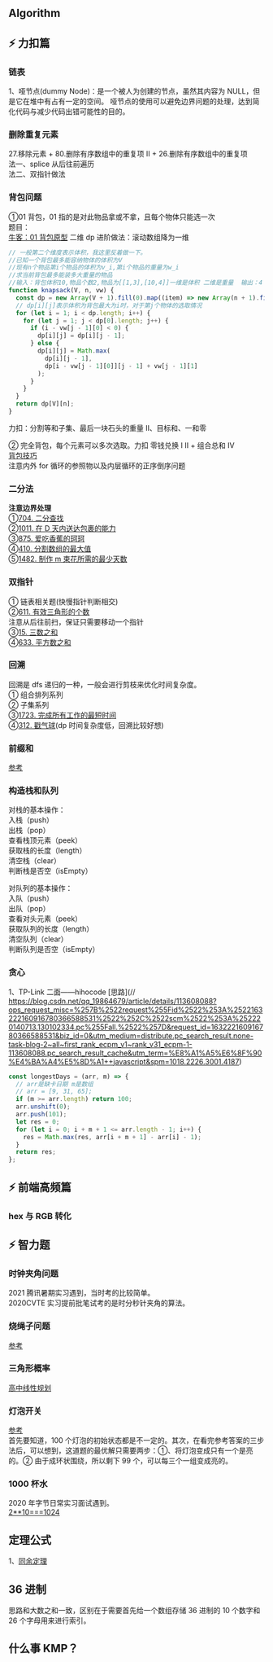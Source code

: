 ## Algorithm

## ⚡ 力扣篇

### 链表

1、哑节点(dummy Node)：是一个被人为创建的节点，虽然其内容为 NULL，但是它在堆中有占有一定的空间。 哑节点的使用可以避免边界问题的处理，达到简化代码与减少代码出错可能性的目的。

<!-- ### 桶排序

[220.存在重复元素 III](https://leetcode-cn.com/problems/contains-duplicate-iii/)0417 每日一题
桶排序做法 O(n)时间复杂度
结合桶排序+计数排序+基数排序 进行总结
此系列还有 存在重复元素 + 存在重复元素 II 方法不同 可用 set 存储 215 TopK 快速选择 -->

### 删除重复元素

27.移除元素 + 80.删除有序数组中的重复项 II + 26.删除有序数组中的重复项  
法一、splice 从后往前遍历  
法二、双指针做法

### 背包问题

①01 背包，01 指的是对此物品拿或不拿，且每个物体只能选一次  
题目：  
[牛客：01 背包原型](https://www.nowcoder.com/practice/2820ea076d144b30806e72de5e5d4bbf?tpId=188&tqId=38312&rp=1&ru=%2Factivity%2Foj&qru=%2Fta%2Fjob-code-high-week%2Fquestion-ranking&tab=answerKey) 二维 dp 进阶做法：滚动数组降为一维

```javascript
// 一般第二个维度表示体积，我这里反着做一下。
//已知一个背包最多能容纳物体的体积为V
//现有n个物品第i个物品的体积为v_i,第i个物品的重量为w_i
//求当前背包最多能装多大重量的物品
//输入：背包体积10,物品个数2,物品为[[1,3],[10,4]]一维是体积 二维是重量  输出：4
function knapsack(V, n, vw) {
  const dp = new Array(V + 1).fill(0).map((item) => new Array(n + 1).fill(0));
  // dp[i][j]表示体积为背包最大为i时，对于第j个物体的选取情况
  for (let i = 1; i < dp.length; i++) {
    for (let j = 1; j < dp[0].length; j++) {
      if (i - vw[j - 1][0] < 0) {
        dp[i][j] = dp[i][j - 1];
      } else {
        dp[i][j] = Math.max(
          dp[i][j - 1],
          dp[i - vw[j - 1][0]][j - 1] + vw[j - 1][1]
        );
      }
    }
  }
  return dp[V][n];
}
```

力扣：分割等和子集、最后一块石头的重量 II、目标和、一和零

② 完全背包，每个元素可以多次选取。力扣 零钱兑换 I II + 组合总和 Ⅳ  
[背包技巧](https://leetcode-cn.com/problems/combination-sum-iv/solution/xi-wang-yong-yi-chong-gui-lu-gao-ding-bei-bao-wen-/)  
注意内外 for 循环的参照物以及内层循环的正序倒序问题

### 二分法

**注意边界处理**  
①[704. 二分查找](https://leetcode-cn.com/problems/binary-search/)  
②[1011. 在 D 天内送达包裹的能力](https://leetcode-cn.com/problems/capacity-to-ship-packages-within-d-days/)  
③[875. 爱吃香蕉的珂珂](https://leetcode-cn.com/problems/koko-eating-bananas/)  
④[410. 分割数组的最大值](https://leetcode-cn.com/problems/split-array-largest-sum/)  
⑤[1482. 制作 m 束花所需的最少天数](https://leetcode-cn.com/problems/minimum-number-of-days-to-make-m-bouquets/)

### 双指针

① 链表相关题(快慢指针判断相交)  
②[611. 有效三角形的个数](https://leetcode-cn.com/problems/valid-triangle-number/)  
注意从后往前扫，保证只需要移动一个指针  
③[15. 三数之和](https://leetcode-cn.com/problems/3sum/)  
④[633. 平方数之和](https://leetcode-cn.com/problems/sum-of-square-numbers/)

### 回溯

回溯是 dfs 递归的一种，一般会进行剪枝来优化时间复杂度。  
① 组合排列系列  
② 子集系列  
③[1723. 完成所有工作的最短时间](https://leetcode-cn.com/problems/find-minimum-time-to-finish-all-jobs/)  
④[312. 戳气球](https://leetcode-cn.com/problems/burst-balloons/)(dp 时间复杂度低，回溯比较好想)

### 前缀和

[参考](https://leetcode-cn.com/problems/subarray-sum-equals-k/solution/de-liao-yi-wen-jiang-qian-zhui-he-an-pai-yhyf/)

### 构造栈和队列

对栈的基本操作：  
入栈（push）  
出栈（pop）  
查看栈顶元素（peek）  
获取栈的长度（length）  
清空栈（clear）  
判断栈是否空（isEmpty）

对队列的基本操作：  
入队（push）  
出队（pop）  
查看对头元素（peek）  
获取队列的长度（length）  
清空队列（clear）  
判断队列是否空（isEmpty）

### 贪心

1、TP-Link 二面——hihocode
[思路](// https://blog.csdn.net/qq_19864679/article/details/113608088?ops_request_misc=%257B%2522request%255Fid%2522%253A%2522163222160916780366588531%2522%252C%2522scm%2522%253A%252220140713.130102334.pc%255Fall.%2522%257D&request_id=163222160916780366588531&biz_id=0&utm_medium=distribute.pc_search_result.none-task-blog-2~all~first_rank_ecpm_v1~rank_v31_ecpm-1-113608088.pc_search_result_cache&utm_term=%E8%A1%A5%E6%8F%90%E4%BA%A4%E5%8D%A1++javascript&spm=1018.2226.3001.4187)

```js
const longestDays = (arr, m) => {
  // arr是缺卡日期 m是数组
  // arr = [9, 31, 65];
  if (m >= arr.length) return 100;
  arr.unshift(0);
  arr.push(101);
  let res = 0;
  for (let i = 0; i + m + 1 <= arr.length - 1; i++) {
    res = Math.max(res, arr[i + m + 1] - arr[i] - 1);
  }
  return res;
};
```

## ⚡ 前端高频篇

### hex 与 RGB 转化

## ⚡ 智力题

### 时钟夹角问题

2021 腾讯暑期实习遇到，当时考的比较简单。  
2020CVTE 实习提前批笔试考的是时分秒针夹角的算法。

### 烧绳子问题

[参考](https://mp.weixin.qq.com/s/ZfW406PUKU2Hf3b7BbdWJA)

### 三角形概率

[高中线性规划](https://mp.weixin.qq.com/s/ZfW406PUKU2Hf3b7BbdWJA)

### 灯泡开关

[参考](https://mp.weixin.qq.com/s/GPQ3EqmBLU_kCeKn1Ggyvg)  
首先要知道，100 个灯泡的初始状态都是不一定的。其次，在看完参考答案的三步法后，可以想到，这道题的最优解只需要两步：①、将灯泡变成只有一个是亮的。② 由于成环状围绕，所以剩下 99 个，可以每三个一组变成亮的。

### 1000 杯水

2020 年字节日常实习面试遇到。  
[2\*\*10===1024](https://www.cnblogs.com/catpainter/p/12600448.html)

## 定理公式

1、[同余定理](https://leetcode-cn.com/problems/continuous-subarray-sum/solution/gong-shui-san-xie-tuo-zhan-wei-qiu-fang-1juse/)

## 36 进制

思路和大数之和一致，区别在于需要首先给一个数组存储 36 进制的 10 个数字和 26 个字母用来进行索引。

## 什么事 KMP？

